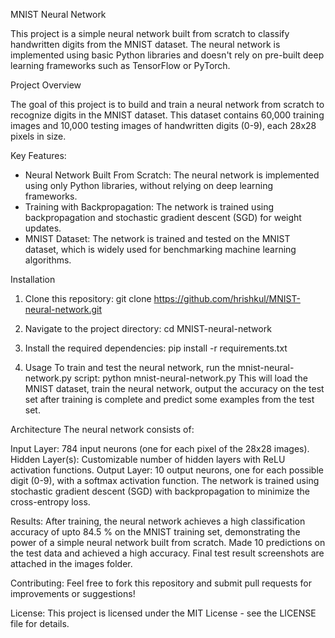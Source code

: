 MNIST Neural Network

This project is a simple neural network built from scratch to classify handwritten digits from the MNIST dataset. The neural network is implemented using basic Python libraries and doesn't rely on pre-built deep learning frameworks such as TensorFlow or PyTorch.

Project Overview

The goal of this project is to build and train a neural network from scratch to recognize digits in the MNIST dataset. This dataset contains 60,000 training images and 10,000 testing images of handwritten digits (0-9), each 28x28 pixels in size.

  Key Features:
- Neural Network Built From Scratch: The neural network is implemented using only Python libraries, without relying on deep learning frameworks.
- Training with Backpropagation: The network is trained using backpropagation and stochastic gradient descent (SGD) for weight updates.
- MNIST Dataset: The network is trained and tested on the MNIST dataset, which is widely used for benchmarking machine learning algorithms.
  
Installation

1. Clone this repository:
   git clone https://github.com/hrishkul/MNIST-neural-network.git
   
2. Navigate to the project directory:
   cd MNIST-neural-network
   
3. Install the required dependencies:
   pip install -r requirements.txt

4. Usage
   To train and test the neural network, run the mnist-neural-network.py script:
   python mnist-neural-network.py
   This will load the MNIST dataset, train the neural network, output the accuracy on the test set after training is complete and predict some examples from the test set.

Architecture
The neural network consists of:

Input Layer: 784 input neurons (one for each pixel of the 28x28 images).
Hidden Layer(s): Customizable number of hidden layers with ReLU activation functions.
Output Layer: 10 output neurons, one for each possible digit (0-9), with a softmax activation function.
The network is trained using stochastic gradient descent (SGD) with backpropagation to minimize the cross-entropy loss.

Results:
After training, the neural network achieves a high classification accuracy of upto 84.5 % on the MNIST training set, demonstrating the power of a simple neural network built from scratch.
Made 10 predictions on the test data and achieved a high accuracy.
Final test result screenshots are attached in the images folder.


Contributing:
Feel free to fork this repository and submit pull requests for improvements or suggestions!

License:
This project is licensed under the MIT License - see the LICENSE file for details.

   
   
